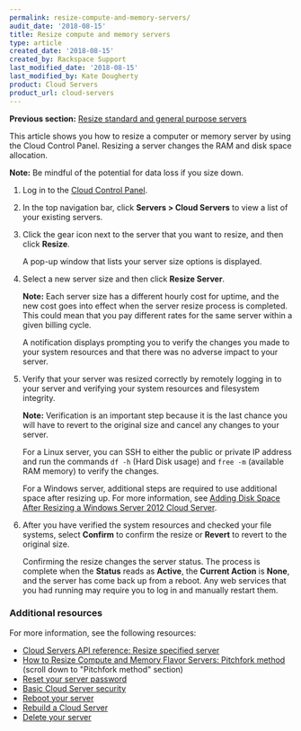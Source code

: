 ```yaml
---
permalink: resize-compute-and-memory-servers/
audit_date: '2018-08-15'
title: Resize compute and memory servers
type: article
created_date: '2018-08-15'
created_by: Rackspace Support
last_modified_date: '2018-08-15'
last_modified_by: Kate Dougherty
product: Cloud Servers
product_url: cloud-servers
---
```


**Previous section:** [Resize standard and general purpose servers](/how-to/resize-standard-and-general-purpose-servers/)

This article shows you how to resize a computer or memory server by using the
Cloud Control Panel. Resizing a server changes the RAM and disk space allocation.

**Note:** Be mindful of the potential for data loss if you size down.

1. Log in to the [Cloud Control Panel](https://mycloud.rackspace.com).

2. In the top navigation bar, click **Servers > Cloud Servers** to view a list
   of your existing servers.

3. Click the gear icon next to the server that you want to resize, and then
   click **Resize**.

   A pop-up window that lists your server size options is displayed.

4. Select a new server size and then click **Resize Server**.

   **Note:** Each server size has a different hourly cost for uptime, and the
   new cost goes into effect when the server resize process is completed. This
   could mean that you pay different rates for the same server within a given
   billing cycle.

   A notification displays prompting you to verify the changes you made to
   your system resources and that there was no adverse impact to your server.

5. Verify that your server was resized correctly by remotely logging in to
   your server and verifying your system resources and filesystem integrity.

   **Note:** Verification is an important step because it is the last chance
   you will have to revert to the original size and cancel any changes to your
   server.

   For a Linux server, you can SSH to either the public or private IP address
   and run the commands `df -h` (Hard Disk usage) and `free -m` (available RAM
     memory) to verify the changes.

   For a Windows server, additional steps are required to use additional space
   after resizing up. For more information, see [Adding Disk Space After
   Resizing a Windows Server 2012 Cloud
   Server](/how-to/adding-disk-space-after-resizing-a-windows-server-2012-cloud-server).

6. After you have verified the system resources and checked your file systems,
   select **Confirm** to confirm the resize or **Revert** to revert to the
   original size.

   Confirming the resize changes the server status. The process is complete
   when the **Status** reads as **Active**, the **Current Action** is
   **None**, and the server has come back up from a reboot. Any web services
   that you had running may require you to log in and manually restart them.

### Additional resources

For more information, see the following resources:

- [Cloud Servers API reference: Resize specified server](https://developer.rackspace.com/docs/cloud-servers/v2/api-reference/svr-basic-operations/#resize-specified-server)
- [How to Resize Compute and Memory Flavor Servers: Pitchfork method](https://community.rackspace.com/general/f/general-discussion-forum/8567/how-to-resize-compute-and-memory-flavor-servers) (scroll down to "Pitchfork method" section)
- [Reset your server password](/how-to/reset-your-server-password)
- [Basic Cloud Server security](/how-to/basic-cloud-server-security)
- [Reboot your server](/how-to/reboot-your-server)
- [Rebuild a Cloud Server](/how-to/rebuild-a-cloud-server)
- [Delete your server](/how-to/deleting-your-server)
